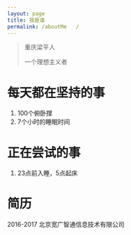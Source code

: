 ```yaml
---
layout: page
title: 我是谁
permalink: /aboutMe   /
---
```



> 重庆梁平人
> 
> 一个理想主义者

# 每天都在坚持的事

1. 100个俯卧撑
2. 7个小时的睡眠时间

# 正在尝试的事

1. 23点前入睡，5点起床

# 简历

2016-2017 北京宽广智通信息技术有限公司